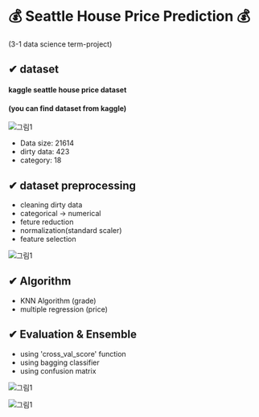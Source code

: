 
# 💰 Seattle House Price Prediction 💰
(3-1 data science term-project)

## ✔ dataset
#### kaggle seattle house price dataset
#### (you can find dataset from kaggle)

![그림1](https://user-images.githubusercontent.com/63048392/123515622-12653c00-d6d3-11eb-8d77-8dbe53620184.png)

- Data size: 21614
- dirty data: 423
- category: 18

## ✔ dataset preprocessing
- cleaning dirty data
- categorical -> numerical
- feture reduction
- normalization(standard scaler)
- feature selection

![그림1](https://user-images.githubusercontent.com/63048392/123515707-738d0f80-d6d3-11eb-9df9-94bbd3e83796.png)

## ✔ Algorithm
- KNN Algorithm (grade)
- multiple regression (price)

## ✔ Evaluation & Ensemble
- using 'cross_val_score' function
- using bagging classifier
- using confusion matrix

![그림1](https://user-images.githubusercontent.com/63048392/123515829-1180da00-d6d4-11eb-97e0-6536b9079a6d.png)

![그림1](https://user-images.githubusercontent.com/63048392/123515851-2eb5a880-d6d4-11eb-82c6-51ec184f7e61.png)








